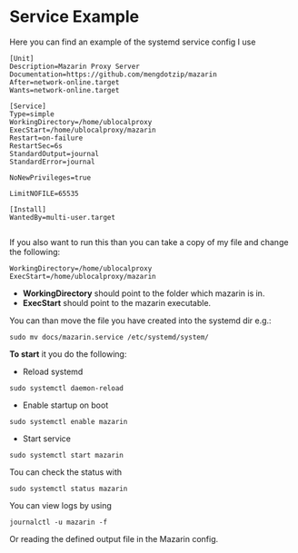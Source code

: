 # Service Example

Here you can find an example of the systemd service config I use
```                
[Unit]
Description=Mazarin Proxy Server
Documentation=https://github.com/mengdotzip/mazarin
After=network-online.target
Wants=network-online.target

[Service]
Type=simple
WorkingDirectory=/home/ublocalproxy
ExecStart=/home/ublocalproxy/mazarin
Restart=on-failure
RestartSec=6s
StandardOutput=journal
StandardError=journal

NoNewPrivileges=true

LimitNOFILE=65535

[Install]
WantedBy=multi-user.target


```

If you also want to run this than you can take a copy of my file and change the following:

```                
WorkingDirectory=/home/ublocalproxy
ExecStart=/home/ublocalproxy/mazarin
```

- **WorkingDirectory** should point to the folder which mazarin is in.
- **ExecStart** should point to the mazarin executable.

You can than move the file you have created into the systemd dir e.g.:
```
sudo mv docs/mazarin.service /etc/systemd/system/
```

**To start** it you do the following:
- Reload systemd
```
sudo systemctl daemon-reload
```
- Enable startup on boot
```
sudo systemctl enable mazarin
```
- Start service
```
sudo systemctl start mazarin
```

Tou can check the status with
```
sudo systemctl status mazarin
```
You can view logs by using
```
journalctl -u mazarin -f
```
Or reading the defined output file in the Mazarin config.